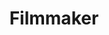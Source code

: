 ---
title: Filmmaker
position: 30
name: Ray Roman
bio: |-
    Ray Roman is the world's premier wedding filmmaker, creating timeless visual stories for celebrities, musicians, royalty, professional athletes and billionaires for more than a decade and setting the standard in luxury wedding films.

    A winner of countless International awards for his work, Ray has also been a passionate educator in the industry for over 10 years and has trained thousands of wedding videographers around the world.
Image: "/assets/images/educators/ray-roman.jpg"
Website: https://www.rayromanfilms.com/
Twitter: 
Facebook: https://www.facebook.com/rayromanfilms/
Instagram: https://www.instagram.com/rayromanfilms/
Youtube: 
Vimeo: 
--- 